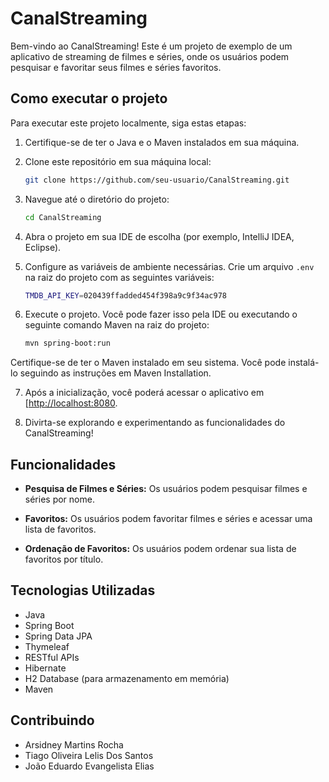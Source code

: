 # CanalStreaming

Bem-vindo ao CanalStreaming! Este é um projeto de exemplo de um aplicativo de streaming de filmes e séries, onde os usuários podem pesquisar e favoritar seus filmes e séries favoritos.

## Como executar o projeto

Para executar este projeto localmente, siga estas etapas:

1. Certifique-se de ter o Java e o Maven instalados em sua máquina.

2. Clone este repositório em sua máquina local:

   ```bash
   git clone https://github.com/seu-usuario/CanalStreaming.git
   
3. Navegue até o diretório do projeto:

   ```bash
   cd CanalStreaming
   
4. Abra o projeto em sua IDE de escolha (por exemplo, IntelliJ IDEA, Eclipse).

5. Configure as variáveis de ambiente necessárias. Crie um arquivo `.env` na raiz do projeto com as seguintes variáveis:

   ```bash
   TMDB_API_KEY=020439ffadded454f398a9c9f34ac978
   
6. Execute o projeto. Você pode fazer isso pela IDE ou executando o seguinte comando Maven na raiz do projeto:

   ```bash
   mvn spring-boot:run
  Certifique-se de ter o Maven instalado em seu sistema. Você pode instalá-lo seguindo as instruções em Maven Installation.
  
7. Após a inicialização, você poderá acessar o aplicativo em [[http://localhost:8080](http://localhost:8080/swagger-ui/index.html#/).

8. Divirta-se explorando e experimentando as funcionalidades do CanalStreaming!

## Funcionalidades

- **Pesquisa de Filmes e Séries:** Os usuários podem pesquisar filmes e séries por nome.
  
- **Favoritos:** Os usuários podem favoritar filmes e séries e acessar uma lista de favoritos.

- **Ordenação de Favoritos:** Os usuários podem ordenar sua lista de favoritos por título.

## Tecnologias Utilizadas

- Java
- Spring Boot
- Spring Data JPA
- Thymeleaf
- RESTful APIs
- Hibernate
- H2 Database (para armazenamento em memória)
- Maven

## Contribuindo
- Arsidney Martins Rocha
- Tiago Oliveira Lelis Dos Santos
- João Eduardo Evangelista Elias

